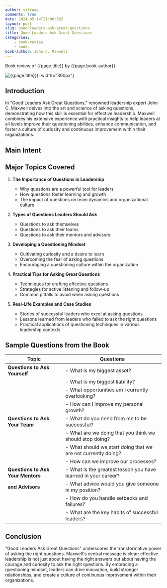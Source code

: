 ```yaml
---
author: vitraag
comments: true
date: 2024-05-14T21:00:36Z
layout: post
slug: good-leaders-ask-great-questions
title: Good Leaders Ask Great Questions
categories:
    - book-review
    - books
book-author: John C. Maxwell
---
```

Book review of {{page.title}} by {{page.book-author}}

![{{page.title}}]({{site.url}}{{site.baseurl}}/assets/images/books/{{page.slug}}.jpg){: width="300px"}

## Introduction
In "Good Leaders Ask Great Questions," renowned leadership expert John C. Maxwell delves into the art and science of asking questions, demonstrating how this skill is essential for effective leadership. Maxwell combines his extensive experience with practical insights to help leaders at all levels improve their questioning abilities, enhance communication, and foster a culture of curiosity and continuous improvement within their organizations.

## Main Intent
## Major Topics Covered
1. **The Importance of Questions in Leadership**
   - Why questions are a powerful tool for leaders
   - How questions foster learning and growth
   - The impact of questions on team dynamics and organizational culture

2. **Types of Questions Leaders Should Ask**
   - Questions to ask themselves
   - Questions to ask their teams
   - Questions to ask their mentors and advisors

3. **Developing a Questioning Mindset**
   - Cultivating curiosity and a desire to learn
   - Overcoming the fear of asking questions
   - Encouraging a questioning culture within the organization

4. **Practical Tips for Asking Great Questions**
   - Techniques for crafting effective questions
   - Strategies for active listening and follow-up
   - Common pitfalls to avoid when asking questions

5. **Real-Life Examples and Case Studies**
   - Stories of successful leaders who excel at asking questions
   - Lessons learned from leaders who failed to ask the right questions
   - Practical applications of questioning techniques in various leadership contexts

## Sample Questions from the Book

| **Topic**                        | **Questions**                                                                                   |
|----------------------------------|-------------------------------------------------------------------------------------------------|
| **Questions to Ask Yourself**    | - What is my biggest asset?                                                                     |
|                                  | - What is my biggest liability?                                                                 |
|                                  | - What opportunities am I currently overlooking?                                                |
|                                  | - How can I improve my personal growth?                                                         |
| **Questions to Ask Your Team**   | - What do you need from me to be successful?                                                    |
|                                  | - What are we doing that you think we should stop doing?                                        |
|                                  | - What should we start doing that we are not currently doing?                                   |
|                                  | - How can we improve our processes?                                                             |
| **Questions to Ask Your Mentors**| - What is the greatest lesson you have learned in your career?                                  |
| **and Advisors**                 | - What advice would you give someone in my position?                                            |
|                                  | - How do you handle setbacks and failures?                                                      |
|                                  | - What are the key habits of successful leaders?                                                |

## Conclusion
"Good Leaders Ask Great Questions" underscores the transformative power of asking the right questions. Maxwell's central message is clear: effective leadership is not just about having the right answers but about having the courage and curiosity to ask the right questions. By embracing a questioning mindset, leaders can drive innovation, build stronger relationships, and create a culture of continuous improvement within their organizations.

